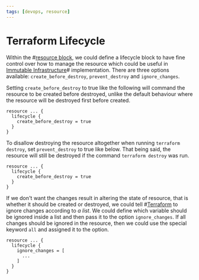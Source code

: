 ```yaml
---
tags: [devops, resource]
---
```


# Terraform Lifecycle

Within the #[resource block](202206072140.md), we could define a lifecycle block
to have fine control over how to manage the resource which could be useful in
[Immutable Infrastructure](202209271906.md)# implementation. There are three
options available: `create_before_destroy`, `prevent_destroy` and
`ignore_changes`.

Setting `create_before_destroy` to true like the following will command the
resource to be created before destroyed, unlike the default behaviour where the
resource will be destroyed first before created.

```hcl
resource ... {
  lifecycle {
    create_before_destroy = true
  }
}
```

To disallow destroying the resource altogether when running `terraform destroy`,
set `prevent_destroy` to true like below. That being said, the resource will
still be destroyed if the command `terraform destroy` was run.

```hcl
resource ... {
  lifecycle {
    create_before_destroy = true
  }
}
```

If we don't want the changes result in altering the state of resource, that is
whether it should be created or destroyed, we could tell
#[Terraform](202205041220.md) to ignore changes according to *a list*. We could
define which variable should be ignored inside a list and then pass it to the
option `ignore_changes`. If all changes should be ignored in the resource, then
we could use the special keyword `all` and assigned it to the option.

```hcl
resource ... {
  lifecycle {
    ignore_changes = [
      ...
    ]
  }
}
```
